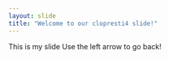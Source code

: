 ```yaml
---
layout: slide
title: "Welcome to our clopresti4 slide!"
---
```

This is my slide
Use the left arrow to go back!